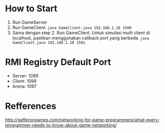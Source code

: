 # How to Start
1. Run GameServer
2. Run GameClient. `java GameClient.java 192.168.1.10 1500`
3. Sama dengan step 2. Run GameClient. Untuk simulasi multi client di localhost, pastikan menggunakan callback port yang berbeda. `java GameClient.java 192.168.1.10 1501`

# RMI Registry Default Port
- Server: 1099 
- Client: 1098
- Arena: 1097

# Refferences
http://gafferongames.com/networking-for-game-programmers/what-every-programmer-needs-to-know-about-game-networking/
